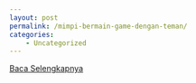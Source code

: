 ```yaml
---
layout: post
permalink: /mimpi-bermain-game-dengan-teman/
categories:
    - Uncategorized
---
```


[Baca Selengkapnya](/03)